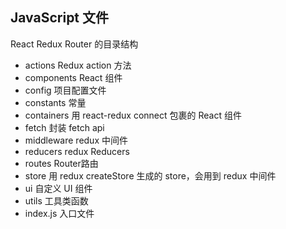 ## JavaScript 文件

React Redux Router 的目录结构

* actions       Redux action 方法
* components    React 组件
* config        项目配置文件
* constants     常量
* containers    用 react-redux connect 包裹的 React 组件
* fetch         封装 fetch api
* middleware    redux 中间件
* reducers      redux Reducers
* routes        Router路由
* store         用 redux createStore 生成的 store，会用到 redux 中间件
* ui            自定义 UI 组件
* utils         工具类函数
* index.js      入口文件
